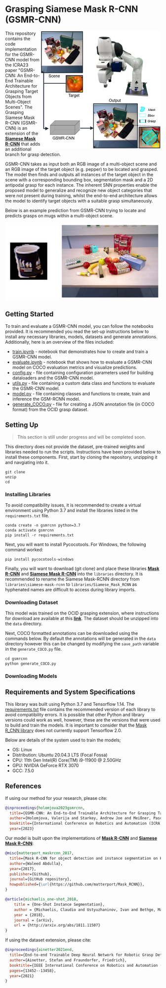 # Grasping Siamese Mask R-CNN (GSMR-CNN)

<img align="right" src="assets/system.png" width="390">

This repository contains the code implementation for the GSMR-CNN model from the ICRA23 paper "GSMR-CNN: An End-to-End Trainable Architecture for Grasping Target Objects from Multi-Object Scenes". The Grasping Siamese Mask R-CNN (GSMR-CNN) is an extension of the __[Siamese Mask R-CNN](https://github.com/bethgelab/siamese-mask-rcnn)__ that adds an additional branch for grasp detection. 

GSMR-CNN takes as input both an RGB image of a multi-object scene and an RGB image of the target object (e.g. pepper) to be located and grasped. The model then finds and outputs all instances of the target object in the scene with a corresponding bounding box, segmentation mask and a 2D antipodal grasp for each instance. The inherent SNN properties enable the proposed model to generalize and recognize new object categories that were not present during training, whilst the end-to-end architecture allows the model to identify target objects with a suitable grasp simultaneously.

Below is an example prediction from GSMR-CNN trying to locate and predicts grasps on mugs within a multi-object scene.
<p align="center">
  <img src="assets/prediction_mug.png" width="800">
 </p>

## Getting Started
To train and evaluate a GSMR-CNN model, you can follow the notebooks provided. It is recommended you read the set-up instructions below to install any necessary libraries, models, datasets and generate annotations. Additionally, here is an overview of the files included:
- [train.ipynb](train.ipynb) - notebook that demonstrates how to create and train a GSMR-CNN model.
- [evaluate.ipynb](evaluate.ipynb) - notebook that shows how to evaluate a GSMR-CNN model on COCO evaluation metrics and visualize predictions.
- [config.py](gsmrcnn/config.py) - file containing configuration parameters used for building dataloaders and the GSMR-CNN model.
- [utils.py](gsmrcnn/utils.py) - file containing a custom data class and functions to evaluate the GSMR-CNN model.
- [model.py](gsmrcnn/model.py) - file containing classes and functions to create, train and inference the GSM-RCNN model. 
- [generate_COCO.py](gsmrcnn/generate_COCO.py) - file for creating a JSON annotation file (in COCO format) from the OCID grasp dataset.

## Setting Up
> This section is still under progress and will be completed soon.

This directory does not provide the dataset, pre-trained weights and libraries needed to run the scripts. Instructions have been provided below to install these components. First, start by cloning the repository, unzipping it and navgiating into it.
```
git clone 
unzip 
cd 
```

### Installing Libraries
To avoid compatibility issues, it is recommended to create a virtual environment using Python 3.7 and install the libraries listed in the `requirements.txt` file.
```
conda create -n gsmrcnn python=3.7
conda activate gsmrcnn
pip install -r requirements.txt
```

Next, you will want to install Pycocotools. For Windows, the following command worked:
```
pip install pycocotools-windows
```

Finally, you will want to download (git clone) and place these libraries __[Mask R-CNN](https://github.com/matterport/Mask_RCNN)__ and __[Siamese Mask R-CNN](https://github.com/bethgelab/siamese-mask-rcnn)__ into the `libraries` directory. It is recommended to rename the Siamese Mask-RCNN directory from `libraries\siamese-mask-rcnn` to `libraries/Siamese_Mask_RCNN` as hyphenated names are difficult to access during library imports.

### Downloading Dataset
This model was trained on the OCID grasping extension, where instructions for download are available at this __[link](https://github.com/stefan-ainetter/grasp_det_seg_cnn)__. The dataset should be unzipped into the `data` directory. 

Next, COCO formatted annotations can be downloaded using the commands below. By default the annotations will be generated in the `data` directory however this can be changed by modifying the `save_path` variable in the `generate_COCO.py` file.
```
cd gsmrcnn
python generate_COCO.py
```

### Downloading Models


## Requirements and System Specifications
This library was built using Python 3.7 and Tensorflow 1.14. The [requirements.txt](requirements.txt) file contains the recommended version of each library to avoid compatibility errors. It is possible that other Python and library versions could work as well, however, these are the versions that were used to build and train the models. It is important to consider that the [Mask R_CNN library](https://github.com/matterport/Mask_RCNN) does not currently support Tensorflow 2.0.

Below are details of the system used to train the models;
- OS: Linux
- Distribution: Ubuntu 20.04.3 LTS (Focal Fossa) 
- CPU: 11th Gen Intel(R) Core(TM) i9-11900 @ 2.50GHz
- GPU: NVIDIA GeForce RTX 3070
- GCC: 7.5.0

## References
If using our method for your research, please cite:
```bibtex
@inproceedings{holomjova2023gsmrcnn,
  title={GSMR-CNN: An End-to-End Trainable Architecture for Grasping Target Objects from Multi-Object Scenes},
  author={Holomjova, Valerija and Starkey, Andrew Joe and Meißner, Pascal},
  booktitle={International Conference on Robotics and Automation (ICRA)},
  year={2023}
```

Our model is built upon the implementations of __[Mask R-CNN](https://github.com/matterport/Mask_RCNN)__ and __[Siamese Mask R-CNN](https://github.com/bethgelab/siamese-mask-rcnn)__:
```bibtex
@misc{matterport_maskrcnn_2017,
  title={Mask R-CNN for object detection and instance segmentation on Keras and TensorFlow},
  author={Waleed Abdulla},
  year={2017},
  publisher={Github},
  journal={GitHub repository},
  howpublished={\url{https://github.com/matterport/Mask_RCNN}},
}
```
```bibtex
@article{michaelis_one-shot_2018,
    title = {One-Shot Instance Segmentation},
    author = {Michaelis, Claudio and Ustyuzhaninov, Ivan and Bethge, Matthias and Ecker, Alexander S.},
    year = {2018},
    journal = {arXiv},
    url = {http://arxiv.org/abs/1811.11507}
}
```

If using the dataset extension, please cite:
```bibtex
@inproceedings{ainetter2021end,
  title={End-to-end Trainable Deep Neural Network for Robotic Grasp Detection and Semantic Segmentation from RGB},
  author={Ainetter, Stefan and Fraundorfer, Friedrich},
  booktitle={IEEE International Conference on Robotics and Automation (ICRA)},
  pages={13452--13458},
  year={2021}
}
```
